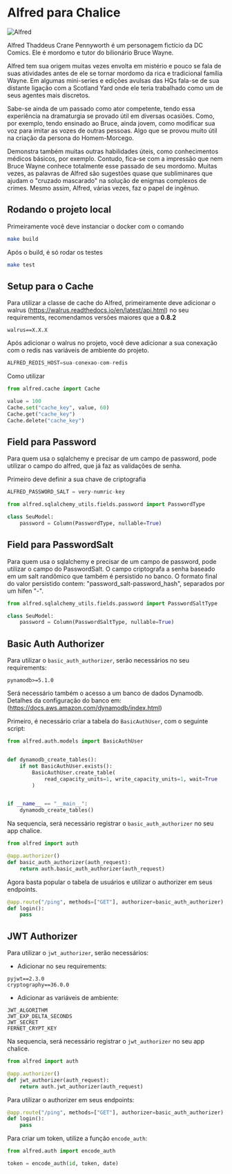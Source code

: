 # Alfred para Chalice

![Alfred](https://upload.wikimedia.org/wikipedia/commons/8/80/Alfred_Thaddeus_Crane_Pennyworth.jpg)

Alfred Thaddeus Crane Pennyworth é um personagem fictício da DC Comics. Ele é mordomo e tutor do bilionário Bruce Wayne.

Alfred tem sua origem muitas vezes envolta em mistério e pouco se fala de suas atividades antes de ele se tornar mordomo da rica e tradicional família Wayne. Em algumas mini-series e edições avulsas das HQs fala-se de sua distante ligação com a Scotland Yard onde ele teria trabalhado como um de seus agentes mais discretos.

Sabe-se ainda de um passado como ator competente, tendo essa experiência na dramaturgia se provado útil em diversas ocasiões. Como, por exemplo, tendo ensinado ao Bruce, ainda jovem, como modificar sua voz para imitar as vozes de outras pessoas. Algo que se provou muito útil na criação da persona do Homem-Morcego.

Demonstra também muitas outras habilidades úteis, como conhecimentos médicos básicos, por exemplo. Contudo, fica-se com a impressão que nem Bruce Wayne conhece totalmente esse passado de seu mordomo. Muitas vezes, as palavras de Alfred são sugestões quase que subliminares que ajudam o "cruzado mascarado" na solução de enigmas complexos de crimes. Mesmo assim, Alfred, várias vezes, faz o papel de ingênuo.

## Rodando o projeto local

Primeiramente você deve instanciar o docker com o comando

```bash
make build
```

Após o build, é só rodar os testes

```bash
make test
```

## Setup para o Cache

Para utilizar a classe de cache do Alfred, primeiramente deve adicionar o walrus (<https://walrus.readthedocs.io/en/latest/api.html>) no seu requirements, recomendamos versões maiores que a **0.8.2**

```requirements
walrus==X.X.X
```

Após adicionar o walrus no projeto, você deve adicionar a sua conexação com o redis nas variáveis de ambiente do projeto.

```python
ALFRED_REDIS_HOST=sua-conexao-com-redis
```

Como utilizar

```python
from alfred.cache import Cache

value = 100
Cache.set("cache_key", value, 60)
Cache.get("cache_key")
Cache.delete("cache_key")
```

## Field para Password

Para quem usa o sqlalchemy e precisar de um campo de password, pode utilizar o campo do alfred, que já faz as validações de senha.

Primeiro deve definir a sua chave de criptografia

```python
ALFRED_PASSWORD_SALT = very-numric-key
```

```python
from alfred.sqlalchemy_utils.fields.password import PasswordType

class SeuModel:
    password = Column(PasswordType, nullable=True)

```

## Field para PasswordSalt

Para quem usa o sqlalchemy e precisar de um campo de password, pode utilizar o campo do PasswordSalt.
O campo criptografa a senha baseado em um salt randômico que também é persistido no banco.
O formato final do valor persistido contem: "password_salt-password_hash", separados por um hifen "-".

```python
from alfred.sqlalchemy_utils.fields.password import PasswordSaltType

class SeuModel:
    password = Column(PasswordSaltType, nullable=True)

```

## Basic Auth Authorizer

Para utilizar o `basic_auth_authorizer`, serão necessários no seu requirements:

```requirements
pynamodb>=5.1.0
```

Será necessário também o acesso a um banco de dados Dynamodb. Detalhes da configuração
do banco em: (<https://docs.aws.amazon.com/dynamodb/index.html>)

Primeiro, é necessário criar a tabela do `BasicAuthUser`, com o seguinte script:

```python
from alfred.auth.models import BasicAuthUser


def dynamodb_create_tables():
    if not BasicAuthUser.exists():
        BasicAuthUser.create_table(
            read_capacity_units=1, write_capacity_units=1, wait=True
        )


if __name__ == "__main__":
    dynamodb_create_tables()

```

Na sequencia, será necessário registrar o `basic_auth_authorizer` no seu app chalice.

```python
from alfred import auth

@app.authorizer()
def basic_auth_authorizer(auth_request):
    return auth.basic_auth_authorizer(auth_request)
```

Agora basta popular o tabela de usuários e utilizar o authorizer em seus endpoints.

```python
@app.route("/ping", methods=["GET"], authorizer=basic_auth_authorizer)
def login():
    pass
```

## JWT Authorizer

Para utilizar o `jwt_authorizer`, serão necessários:

- Adicionar no seu requirements:

```requirements
pyjwt==2.3.0
cryptography==36.0.0
```

- Adicionar as variáveis de ambiente:

```env
JWT_ALGORITHM
JWT_EXP_DELTA_SECONDS
JWT_SECRET
FERNET_CRYPT_KEY
```

Na sequencia, será necessário registrar o `jwt_authorizer` no seu app chalice.

```python
from alfred import auth

@app.authorizer()
def jwt_authorizer(auth_request):
    return auth.jwt_authorizer(auth_request)
```

Para utilizar o authorizer em seus endpoints:

```python
@app.route("/ping", methods=["GET"], authorizer=basic_auth_authorizer)
def login():
    pass
```

Para criar um token, utilize a função `encode_auth`:

```python
from alfred.auth import encode_auth

token = encode_auth(id, token, date)
```
